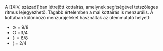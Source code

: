 A [[XIV. század]]ban létrejött kottaírás, amelynek segítségével tetszőleges ritmus lejegyezhető. Tágabb értelemben a mai kottaírás is menzurális.
A kottában különböző menzurajeleket használtak az ütemmutató helyett:
- $\odot$ = 9/8
- $\bigcirc$ =3/4
- ($\cdot$ = 6/8
- ( = 2/4